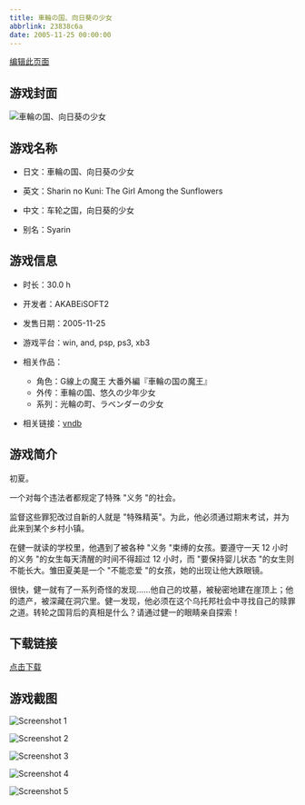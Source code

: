 ```yaml
---
title: 車輪の国、向日葵の少女
abbrlink: 23838c6a
date: 2005-11-25 00:00:00
---
```

[编辑此页面](https://github.com/ACG-3/ADV3-source/blob/main/source/_posts/games/%E8%BB%8A%E8%BC%AA%E3%81%AE%E5%9B%BD%E3%80%81%E5%90%91%E6%97%A5%E8%91%B5%E3%81%AE%E5%B0%91%E5%A5%B3.md)

## 游戏封面

![車輪の国、向日葵の少女](https%3A//pan.timero.xyz/onedrive/img_lib_001/%E8%BB%8A%E8%BC%AA%E3%81%AE%E5%9B%BD%E3%80%81%E5%90%91%E6%97%A5%E8%91%B5%E3%81%AE%E5%B0%91%E5%A5%B3_cover.avif)


## 游戏名称

- 日文：車輪の国、向日葵の少女
- 英文：Sharin no Kuni: The Girl Among the Sunflowers
- 中文：车轮之国，向日葵的少女

- 别名：Syarin


## 游戏信息

- 时长：30.0 h
- 开发者：AKABEiSOFT2
- 发售日期：2005-11-25
- 游戏平台：win, and, psp, ps3, xb3
- 相关作品：
   - 角色：G線上の魔王 大番外編『車輪の国の魔王』
   - 外传：車輪の国、悠久の少年少女
   - 系列：光輪の町、ラベンダーの少女

- 相关链接：[vndb](https://vndb.org/v57)


## 游戏简介

初夏。  

一个对每个违法者都规定了特殊 "义务 "的社会。  

监督这些罪犯改过自新的人就是 "特殊精英"。为此，他必须通过期末考试，并为此来到某个乡村小镇。  

在健一就读的学校里，他遇到了被各种 "义务 "束缚的女孩。要遵守一天 12 小时的义务 "的女生每天清醒的时间不得超过 12 小时，而 "要保持婴儿状态 "的女生则不能长大。雏田夏美是一个 "不能恋爱 "的女孩，她的出现让他大跌眼镜。  

很快，健一就有了一系列奇怪的发现......他自己的坟墓，被秘密地建在崖顶上；他的遗产，被深藏在洞穴里。健一发现，他必须在这个乌托邦社会中寻找自己的赎罪之道。转轮之国背后的真相是什么？请通过健一的眼睛亲自探索！  




## 下载链接

[点击下载](https://pan.timero.xyz/onedrive/adv_lib_001/%E8%BB%8A%E8%BC%AA%E3%81%AE%E5%9B%BD%E3%80%81%E5%90%91%E6%97%A5%E8%91%B5%E3%81%AE%E5%B0%91%E5%A5%B3)


## 游戏截图


![Screenshot 1](https%3A//pan.timero.xyz/onedrive/img_lib_001/%E8%BB%8A%E8%BC%AA%E3%81%AE%E5%9B%BD%E3%80%81%E5%90%91%E6%97%A5%E8%91%B5%E3%81%AE%E5%B0%91%E5%A5%B3_Screenshot_1.avif)

![Screenshot 2](https%3A//pan.timero.xyz/onedrive/img_lib_001/%E8%BB%8A%E8%BC%AA%E3%81%AE%E5%9B%BD%E3%80%81%E5%90%91%E6%97%A5%E8%91%B5%E3%81%AE%E5%B0%91%E5%A5%B3_Screenshot_2.avif)

![Screenshot 3](https%3A//pan.timero.xyz/onedrive/img_lib_001/%E8%BB%8A%E8%BC%AA%E3%81%AE%E5%9B%BD%E3%80%81%E5%90%91%E6%97%A5%E8%91%B5%E3%81%AE%E5%B0%91%E5%A5%B3_Screenshot_3.avif)

![Screenshot 4](https%3A//pan.timero.xyz/onedrive/img_lib_001/%E8%BB%8A%E8%BC%AA%E3%81%AE%E5%9B%BD%E3%80%81%E5%90%91%E6%97%A5%E8%91%B5%E3%81%AE%E5%B0%91%E5%A5%B3_Screenshot_4.avif)

![Screenshot 5](https%3A//pan.timero.xyz/onedrive/img_lib_001/%E8%BB%8A%E8%BC%AA%E3%81%AE%E5%9B%BD%E3%80%81%E5%90%91%E6%97%A5%E8%91%B5%E3%81%AE%E5%B0%91%E5%A5%B3_Screenshot_5.avif)

